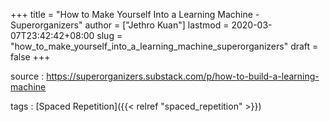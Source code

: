 +++
title = "How to Make Yourself Into a Learning Machine - Superorganizers"
author = ["Jethro Kuan"]
lastmod = 2020-03-07T23:42:42+08:00
slug = "how_to_make_yourself_into_a_learning_machine_superorganizers"
draft = false
+++

source
: <https://superorganizers.substack.com/p/how-to-build-a-learning-machine>

tags
: [Spaced Repetition]({{< relref "spaced_repetition" >}})
